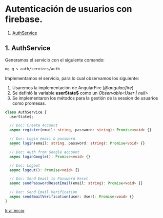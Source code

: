 
# Autenticación de usuarios con firebase.

1. [AuthService](#1-authservice)

## 1. AuthService

Generamos el servicio con el siguiente comando:

```bash
ng g s auth/services/auth
```

Implementamos el servicio, para lo cual observamos los siguiente:

1. Usaremos la implementación de AngularFire (*@angular/fire*)
2. Se definió la variable **userState$** como un *Observable<User | null>* 
3. Se implementaron los métodos para la gestión de la session de usuarios como promesas. 

```typescript
class AuthService {
  userState$;

  // Doc: Create Account
  async register(email: string, password: string): Promise<void> {}

  // Doc: Login email & password
  async login(email: string, password: string): Promise<void> {}

  // Doc: Auth from Google account
  async loginGoogle(): Promise<void> {}

  // Doc: Logout
  async logout(): Promise<void> {}

  // Doc: Send Email to Password Reset
  async sendPasswordResetEmail(email: string): Promise<void> {}

  // Doc: Send Email Verification
  async sendEmailVerification(user: User): Promise<void> {}
}
```

[Ir al inicio]

[Ir al inicio]: <#top>
